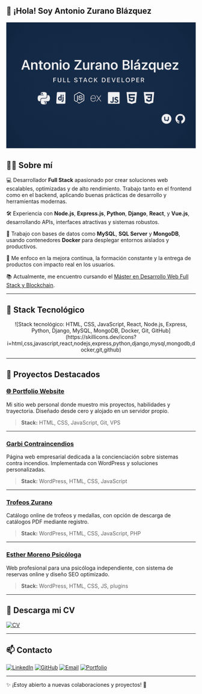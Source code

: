 ## 👋 ¡Hola! Soy Antonio Zurano Blázquez

![Antonio Zurano Banner](assets/images/Banner_AntonioZurano.png)

## 👨‍💻 Sobre mí

💻 Desarrollador **Full Stack** apasionado por crear soluciones web escalables, optimizadas y de alto rendimiento. Trabajo tanto en el frontend como en el backend, aplicando buenas prácticas de desarrollo y herramientas modernas.

🛠️ Experiencia con **Node.js**, **Express.js**, **Python**, **Django**, **React**, y **Vue.js**, desarrollando APIs, interfaces atractivas y sistemas robustos.

🧱 Trabajo con bases de datos como **MySQL**, **SQL Server** y **MongoDB**, usando contenedores **Docker** para desplegar entornos aislados y productivos.

🎯 Me enfoco en la mejora continua, la formación constante y la entrega de productos con impacto real en los usuarios.

📚 Actualmente, me encuentro cursando el [Máster en Desarrollo Web Full Stack y Blockchain](https://www.conquerblocks.com/master-desarrollo-web-full-stack).

---

## 🧰 Stack Tecnológico

<p align="center">
  ![Stack tecnológico: HTML, CSS, JavaScript, React, Node.js, Express, Python, Django, MySQL, MongoDB, Docker, Git, GitHub](https://skillicons.dev/icons?i=html,css,javascript,react,nodejs,express,python,django,mysql,mongodb,docker,git,github)
</p>

---

## 🚀 Proyectos Destacados

### [🌐 Portfolio Website](https://dev.antoniozurano.com)

Mi sitio web personal donde muestro mis proyectos, habilidades y trayectoria. Diseñado desde cero y alojado en un servidor propio.

> **Stack:** HTML, CSS, JavaScript, Git, VPS

---

### [Garbi Contraincendios](https://www.garbicontraincendios.es)

Página web empresarial dedicada a la concienciación sobre sistemas contra incendios. Implementada con WordPress y soluciones personalizadas.

> **Stack:** WordPress, HTML, CSS, JavaScript

---

### [Trofeos Zurano](https://www.trofeoszurano.com)

Catálogo online de trofeos y medallas, con opción de descarga de catálogos PDF mediante registro.

> **Stack:** WordPress, HTML, CSS, JavaScript, PHP

---

### [Esther Moreno Psicóloga](https://www.esthermorenopsicologia.com)

Web profesional para una psicóloga independiente, con sistema de reservas online y diseño SEO optimizado.

> **Stack:** WordPress, HTML, CSS, JS, plugins

---

## 📄 Descarga mi CV

[![CV](https://img.shields.io/badge/Currículum-Antonio%20Zurano-0A66C2?style=for-the-badge&logo=readthedocs&logoColor=white)](assets/cv/CV_AntonioZurano.pdf)

---

## 📫 Contacto

[![LinkedIn](https://img.shields.io/badge/LinkedIn-AntonioZurano-0077B5?style=for-the-badge&logo=linkedin&logoColor=white)](https://www.linkedin.com/in/antoniozurano/)
[![GitHub](https://img.shields.io/badge/GitHub-AntonioZurano-181717?style=for-the-badge&logo=github&logoColor=white)](https://github.com/AntonioZurano)
[![Email](https://img.shields.io/badge/info@antoniozurano.com-Email-D14836?style=for-the-badge&logo=gmail&logoColor=white)](mailto:info@antoniozurano.com)
[![Portfolio](https://img.shields.io/badge/Web%20Personal-antoniozurano.com-255E63?style=for-the-badge&logo=About.me&logoColor=white)](https://www.antoniozurano.com)

---

✨ ¡Estoy abierto a nuevas colaboraciones y proyectos! 🚀
